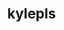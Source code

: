 ---
title: kylepls
github: https://github.com/kylepls
mode: dark
transition: 1s
score: 52.3
archetype:
- Game
---